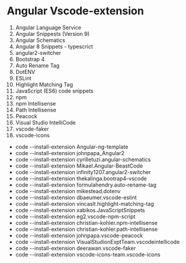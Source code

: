 # Angular Vscode-extension

1. Angular Language Service
2. Angular Snippests (Version 9)
3. Angular Schematics
4. Angular 8 Snippets - typescrict
5. angular2-switcher
6. Bootstrap 4
7. Auto Rename Tag
8. DotENV
9. ESLint
10. Highlight Matching Tag
11. JavaScript (ES6) code snippets
12. npm
13. npm Intellisense
14. Path Intellisense
15. Peacock
16. Visual Studio IntelliCode
17. vscode-faker
18. vscode-icons

* code --install-extension Angular-ng-template
* code --install-extension johnpapa_Angular2
* code --install-extension cyrilletuzi.angular-schematics
* code --install-extension Mikael.Angular-BeastCode
* code --install-extension infinity1207.angular2-switcher
* code --install-extension thekalinga.bootrap4-vscode
* code --install-extension formulahendry.auto-rename-tag
* code --install-extension mikestead.dotenv
* code --install-extension dbaeumer.vscode-eslint
* code --install-extension vincaslt.highlight-matching-tag
* code --install-extension xabikos.JavaScriptSnippets
* code --install-extension eg2.vscode-npm-script
* code --install-extension christian-kohler.npm-intellisense
* code --install-extension christian-kohler.path-intellisense
* code --install-extension johnpapa.vscode-peacock
* code --install-extension VisualStudionExptTeam.vscodeintellicode
* code --install-extension deerawan.vscode-faker
* code --install-extension vscode-icons-team.vscode-icons